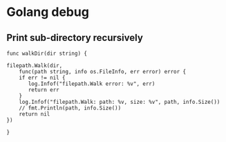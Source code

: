 # Golang debug

## Print sub-directory recursively
```golang
func walkDir(dir string) {

filepath.Walk(dir,
    func(path string, info os.FileInfo, err error) error {
    if err != nil {
       log.Infof("filepath.Walk error: %v", err)
       return err
    }
    log.Infof("filepath.Walk: path: %v, size: %v", path, info.Size())
    // fmt.Println(path, info.Size())
    return nil
})

}
```
